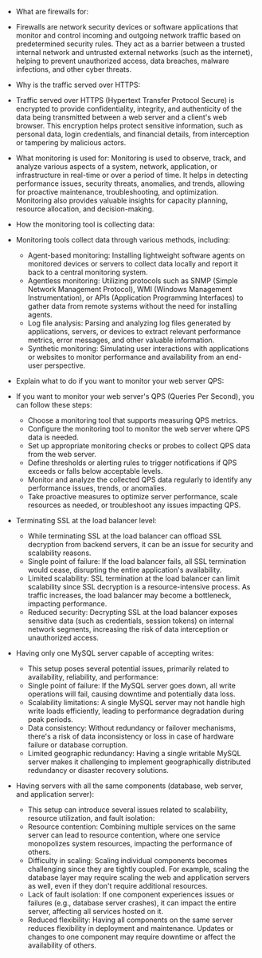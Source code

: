 * What are firewalls for: 
* Firewalls are network security devices or software applications that monitor and control incoming and outgoing network traffic based on predetermined security rules. They act as a barrier between a trusted internal network and untrusted external networks (such as the internet), helping to prevent unauthorized access, data breaches, malware infections, and other cyber threats. 
* Why is the traffic served over HTTPS:
*  Traffic served over HTTPS (Hypertext Transfer Protocol Secure) is encrypted to provide confidentiality, integrity, and authenticity of the data being transmitted between a web server and a client's web browser. This encryption helps protect sensitive information, such as personal data, login credentials, and financial details, from interception or tampering by malicious actors. 
* What monitoring is used for:
 Monitoring is used to observe, track, and analyze various aspects of a system, network, application, or infrastructure in real-time or over a period of time. It helps in detecting performance issues, security threats, anomalies, and trends, allowing for proactive maintenance, troubleshooting, and optimization. Monitoring also provides valuable insights for capacity planning, resource allocation, and decision-making. 
* How the monitoring tool is collecting data: 
* Monitoring tools collect data through various methods, including:
    * Agent-based monitoring: Installing lightweight software agents on monitored devices or servers to collect data locally and report it back to a central monitoring system.
    * Agentless monitoring: Utilizing protocols such as SNMP (Simple Network Management Protocol), WMI (Windows Management Instrumentation), or APIs (Application Programming Interfaces) to gather data from remote systems without the need for installing agents.
    * Log file analysis: Parsing and analyzing log files generated by applications, servers, or devices to extract relevant performance metrics, error messages, and other valuable information.
    * Synthetic monitoring: Simulating user interactions with applications or websites to monitor performance and availability from an end-user perspective.

* Explain what to do if you want to monitor your web server QPS:
*  If you want to monitor your web server's QPS (Queries Per Second), you can follow these steps:
    * Choose a monitoring tool that supports measuring QPS metrics.
    * Configure the monitoring tool to monitor the web server where QPS data is needed.
    * Set up appropriate monitoring checks or probes to collect QPS data from the web server.
    * Define thresholds or alerting rules to trigger notifications if QPS exceeds or falls below acceptable levels.
    * Monitor and analyze the collected QPS data regularly to identify any performance issues, trends, or anomalies.
    * Take proactive measures to optimize server performance, scale resources as needed, or troubleshoot any issues impacting QPS.


* Terminating SSL at the load balancer level:
    * While terminating SSL at the load balancer can offload SSL decryption from backend servers, it can be an issue for security and scalability reasons.
    * Single point of failure: If the load balancer fails, all SSL termination would cease, disrupting the entire application's availability.
    * Limited scalability: SSL termination at the load balancer can limit scalability since SSL decryption is a resource-intensive process. As traffic increases, the load balancer may become a bottleneck, impacting performance.
    * Reduced security: Decrypting SSL at the load balancer exposes sensitive data (such as credentials, session tokens) on internal network segments, increasing the risk of data interception or unauthorized access.
* Having only one MySQL server capable of accepting writes:
    * This setup poses several potential issues, primarily related to availability, reliability, and performance:
    * Single point of failure: If the MySQL server goes down, all write operations will fail, causing downtime and potentially data loss.
    * Scalability limitations: A single MySQL server may not handle high write loads efficiently, leading to performance degradation during peak periods.
    * Data consistency: Without redundancy or failover mechanisms, there's a risk of data inconsistency or loss in case of hardware failure or database corruption.
    * Limited geographic redundancy: Having a single writable MySQL server makes it challenging to implement geographically distributed redundancy or disaster recovery solutions.
* Having servers with all the same components (database, web server, and application server):
    * This setup can introduce several issues related to scalability, resource utilization, and fault isolation:
    * Resource contention: Combining multiple services on the same server can lead to resource contention, where one service monopolizes system resources, impacting the performance of others.
    * Difficulty in scaling: Scaling individual components becomes challenging since they are tightly coupled. For example, scaling the database layer may require scaling the web and application servers as well, even if they don't require additional resources.
    * Lack of fault isolation: If one component experiences issues or failures (e.g., database server crashes), it can impact the entire server, affecting all services hosted on it.
    * Reduced flexibility: Having all components on the same server reduces flexibility in deployment and maintenance. Updates or changes to one component may require downtime or affect the availability of others.
